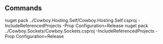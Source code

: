 Commands
------------
nuget pack ../Cowboy.Hosting.Self/Cowboy.Hosting.Self.csproj -IncludeReferencedProjects -Prop Configuration=Release
nuget pack ../Cowboy.Sockets/Cowboy.Sockets.csproj -IncludeReferencedProjects -Prop Configuration=Release
